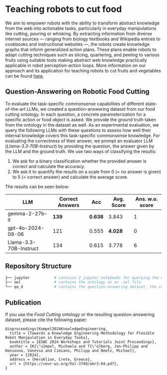 # Teaching robots to cut food

We aim to empower robots with the ability to transform abstract knowledge from the web into actionable tasks, particularly in everyday manipulations like cutting, pouring or whisking.
By extracting information from diverse internet sources — ranging from biology textbooks and Wikipedia entries to cookbooks and instructional websites —, the robots create knowledge graphs that inform generalized action plans.
These plans enable robots to adapt cutting techniques such as slicing, quartering, and peeling to various fruits using suitable tools making abstract web knowledge practically applicable in robot perception-action loops.
More information on our approach and its application for teaching robots to cut fruits and vegetables can be found [here](https://vrb.ease-crc.org/explore-labs/knowledge-graph-lab/).

## Question-Answering on Robotic Food Cutting

To evaluate the task-specific commonsense capabilities of different state-of-the-art LLMs, we created a question-answering dataset from our food cutting ontology.
In each question, a concrete parameterization for a specific action or food object is asked. We provide the ground truth taken from the ontology in the dataset as well.
As an experimental evaluation, we query the following LLMs with these questions to assess how well their internal knowledge covers this task-specific commonsense knowledge.
For evaluating the correctness of their answer, we prompt an evaluator LLM (*Llama-3.3-70B-Instruct*) by providing the question, the answer given by the LLM and the ground truth.
We use two ways of classifying the results:
1) We ask for a binary classification whether the provided answer is correct and calculate the accuracy.
2) We ask it to quantify the results on a scale from 0 (= no answer is given) to 5 (= correct answer) and calculate the average score.

The results can be seen below:

| LLM                    | Correct Answers | Acc       | Avg. Score | Ans. w.o. score |
|------------------------|-----------------|-----------|------------|---------------|
| gemma-2-27b-it         | **139**         | **0.638** | 3.843      | 1             |
| gpt-4o-2024-08-06      | 121             | 0.555     | **4.028**  | 0             |
| Llama-3.3-70B-Instruct | 134             | 0.615     | 3.778      | 6             |

## Repository Structure
```bash
├── jupyter           # contains 2 jupyter notebooks for querying the onotlogy                           
├── owl               # contains the ontology as an .owl file
└── qa_d              # contains the question-answering dataset, the code to create and evaluate SOTA LLMs with it
```

## Publication

If you use the *Food Cutting* ontology or the resulting question-answering dataset, please cite the following paper:
```
@inproceedings{Kumpel2024KnowledgeEngineering,
  title = {Towards a Knowledge Engineering Methodology for Flexible Robot Manipulation in Everyday Tasks},
  booktitle = {ESWC 2024 Workshops and Tutorials Joint Proceedings},
  author = {K{\"u}mpel, Michaela and T{\"o}berg, Jan-Philipp and Hassouna, Vanessa and Cimiano, Philipp and Beetz, Michael},
  year = {2024},
  address = {Heraklion, Crete, Greece},
  url = {https://ceur-ws.org/Vol-3749/akr3-04.pdf},
}
```